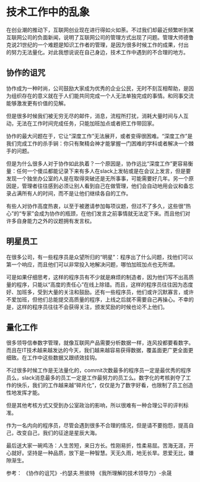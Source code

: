# 技术工作中的乱象

 在创业潮的推动下，互联网创业现在进行得如火如荼。不过我们却最近频繁听到某互联网公司的负面新闻，说明了互联网公司的管理方式出现了问题。管理大师德鲁克说21世纪的一个难题是知识工作者的管理，是因为很多时候工作的成果，付出的努力无法量化。对此我想说说在自己身边，技术工作中遇到的不合理的地方。

## 协作的诅咒
协作成为一种时尚，公司鼓励大家成为优秀的企业公民，无时不刻互相帮助，是因为组织存在的意义就在于人们能共同完成一个人无法单独完成的事情。和同事交流能够激发更有价值的见解。

但是很多时候我们被无穷无尽的邮件，消息，流程所打扰，消耗大量时间与人互动，无法在工作时间完成任务，只能加班加点或者把工作带回家。

协作的最大问题在于，它让“深度工作”无法展开，或者变得很困难。“深度工作”是我们完成工作的杀手锏：你只有聚精会神才能掌握一门困难的学科或者解决一个棘手的问题。

但是为什么很多人对于协作如此执着？一个原因是，协作远比“深度工作”更容易衡量：任何一个傻瓜都能记录下来有多人在slack上发帖或是在会议上发言，但是要发现一个独坐办公室的人是在取得突破还是无所事事，可能需要好几年。另一个原因是，管理者往往感到必须让别人看到自己在做管理，他们会自动地用会议和备忘录占满所有人的时间，而不是让他们继续各自的工作。

有些人对协作高度热衷，以至于被邀请参加每项议题，但过不了多久，这些很“热心”的“专家”会成为协作的瓶颈，在他们发言之前事情就无法定下来。而且他们对许多自身能力之外的议题拥有发言权。

## 明星员工
在很多公司，有一些程序员是众望所归的“明星”：程序出了什么问题，找他们可以第一个响应，而且他们可以非常投入地解决问题，哪怕加班加点也无所谓。

可是如果仔细思考，这样的程序员有不少就是麻烦的制造者，因为他们写不出高质量的程序，只能以“高度的责任心”在线上除错。而且，这样的程序员往往因为态度好、加班多，受到大量的关注和鼓励。还有一些程序员，他们或许沉默寡言，或许不爱加班，但他们总能提交高质量的程序，上线之后就不需要自己再操心。不幸的是，这样的程序员往往不会获得关注，颁发奖励的时候也论不上他们。

## 量化工作
很多领导信奉数字管理，就像互联网产品需要分析数据一样，连风投都要看数字。而且在IT技术越来越发达的今天，我们越来越容易获得数据，覆盖面更广更全面更细致。在工作中这些数据又跟绩效挂钩。

不过很多时候工作是无法量化的，commit次数最多的程序员一定是最优秀的程序员么，slack消息最多的员工一定是工作最努力的员工么。数字化的考核剥夺了工作的快乐，我们的工作越来越“碎片化”，仅仅是为了数字好看，也限制了员工创造性地发挥才能。

但是其他考核方式又受到办公室政治的影响，所以很难有一种合理公平的评判标准。

作为一名内向的程序员，尽管会遇到很多不合理的情况，但是请不要抱怨，提高自己，改变自己，我们的征途是星辰大海。

最后送大家一碗鸡汤：人生苦短，来日方长。性刚易折，性柔易屈。苦海无涯，开心就好。坚持是一种品质，放下是一种智慧。天无久雨，地无长旱。恩爱无比，嫌隙渐生。

参考：
《协作的诅咒》-约瑟夫.熊彼特
《我所理解的技术领导力》-余晟
